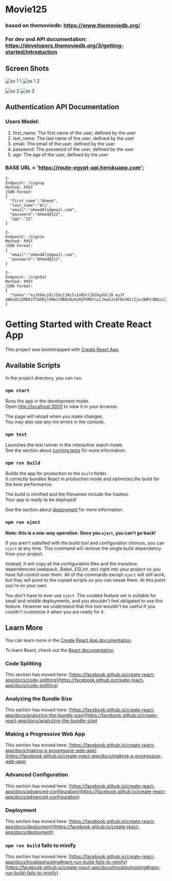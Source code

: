# Movie125
### based on themoviedb: https://www.themoviedb.org/
### For dev and API documentation: https://developers.themoviedb.org/3/getting-started/introduction
## Screen Shots
![ss 1 1](https://user-images.githubusercontent.com/61433385/202997040-c9507ad6-5031-4360-9836-0427fd94c5f7.png)
![ss 1 2](https://user-images.githubusercontent.com/61433385/202997623-2d15354e-95e5-43ea-8e4e-af9f7ead3753.png)

![ss 2](https://user-images.githubusercontent.com/61433385/202996556-e88f0c90-4c9e-4003-995b-e10eb4db92c3.png)
![ss 3](https://user-images.githubusercontent.com/61433385/202998231-c7b16f16-3e21-41f8-9956-859ebbf92f40.png)

## Authentication API Documentation

### Users Model:
  1) first_name: The first name of the user, defined by the user 
  2) last_name: The last name of the user, defined by the user 
  3) email: The email of the user, defined by the user 
  4) password: The password of the user, defined by the user 
  5) age: The age of the user, defined by the user 

### BASE URL = 'https://route-egypt-api.herokuapp.com';

```
1- 
Endpoint: /signup 
Method: POST 
JSON Format: 
{ 
  "first_name":"Ahmed", 
  "last_name":"Ali", 
  "email":"ahmedAli@gmail.com", 
  "password":"Ahmed@123", 
  "age":"23" 
} 

2- 
Endpoint: /signin 
Method: POST 
JSON Format: 
{ 
  "email":"ahmedAli@gmail.com", 
  "password":"Ahmed@123", 
} 

3- 
Endpoint: /signOut 
Method: POST 
JSON Format: 
{ 
  "token":"eyJhbGciOiJIUzI1NiIsInR5cCI6IkpXVCJ9.eyJf aWQiOiI2MDA1YTA5MjlhMmJiMDA2NzAzM2FhMGYiLCJmaXJzdF9uYW1lIjoiQWhtZWQiLCJsYXN0X25hbWUiOiJBYmQgQWwtTXV0aSIsImVtYWlsIjoiYWhtZWRtdXR0aUBnbWFpbC5jb20iLCJhZ2UiOjIzLCJpYXQiOjE2MTA5ODE2NjR9.En_GnIB7mk7HiaUuedf0c0PseYaaL6prBMF1vn1pyLI", 
} 
```


# Getting Started with Create React App
This project was bootstrapped with [Create React App](https://github.com/facebook/create-react-app).

## Available Scripts

In the project directory, you can run:

### `npm start`

Runs the app in the development mode.\
Open [http://localhost:3000](http://localhost:3000) to view it in your browser.

The page will reload when you make changes.\
You may also see any lint errors in the console.

### `npm test`

Launches the test runner in the interactive watch mode.\
See the section about [running tests](https://facebook.github.io/create-react-app/docs/running-tests) for more information.

### `npm run build`

Builds the app for production to the `build` folder.\
It correctly bundles React in production mode and optimizes the build for the best performance.

The build is minified and the filenames include the hashes.\
Your app is ready to be deployed!

See the section about [deployment](https://facebook.github.io/create-react-app/docs/deployment) for more information.

### `npm run eject`

**Note: this is a one-way operation. Once you `eject`, you can't go back!**

If you aren't satisfied with the build tool and configuration choices, you can `eject` at any time. This command will remove the single build dependency from your project.

Instead, it will copy all the configuration files and the transitive dependencies (webpack, Babel, ESLint, etc) right into your project so you have full control over them. All of the commands except `eject` will still work, but they will point to the copied scripts so you can tweak them. At this point you're on your own.

You don't have to ever use `eject`. The curated feature set is suitable for small and middle deployments, and you shouldn't feel obligated to use this feature. However we understand that this tool wouldn't be useful if you couldn't customize it when you are ready for it.

## Learn More

You can learn more in the [Create React App documentation](https://facebook.github.io/create-react-app/docs/getting-started).

To learn React, check out the [React documentation](https://reactjs.org/).

### Code Splitting

This section has moved here: [https://facebook.github.io/create-react-app/docs/code-splitting](https://facebook.github.io/create-react-app/docs/code-splitting)

### Analyzing the Bundle Size

This section has moved here: [https://facebook.github.io/create-react-app/docs/analyzing-the-bundle-size](https://facebook.github.io/create-react-app/docs/analyzing-the-bundle-size)

### Making a Progressive Web App

This section has moved here: [https://facebook.github.io/create-react-app/docs/making-a-progressive-web-app](https://facebook.github.io/create-react-app/docs/making-a-progressive-web-app)

### Advanced Configuration

This section has moved here: [https://facebook.github.io/create-react-app/docs/advanced-configuration](https://facebook.github.io/create-react-app/docs/advanced-configuration)

### Deployment

This section has moved here: [https://facebook.github.io/create-react-app/docs/deployment](https://facebook.github.io/create-react-app/docs/deployment)

### `npm run build` fails to minify

This section has moved here: [https://facebook.github.io/create-react-app/docs/troubleshooting#npm-run-build-fails-to-minify](https://facebook.github.io/create-react-app/docs/troubleshooting#npm-run-build-fails-to-minify)
